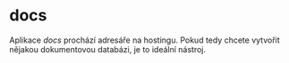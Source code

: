 # docs

Aplikace *docs* prochází adresáře na hostingu. Pokud tedy chcete vytvořit nějakou dokumentovou databázi, je to ideální nástroj.
